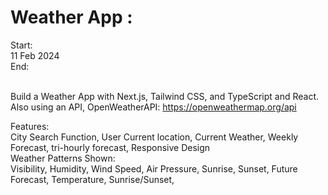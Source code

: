 # Weather App :

Start: </br>
11 Feb 2024</br>
End:</br>
</br>

Build a Weather App with Next.js, Tailwind CSS, and TypeScript and React. </br>
Also using an API, OpenWeatherAPI: https://openweathermap.org/api </br>

Features:</br>
City Search Function, User Current location, Current Weather, Weekly Forecast, tri-hourly forecast, Responsive Design</br>
Weather Patterns Shown: </br>
Visibility, Humidity, Wind Speed, Air Pressure, Sunrise, Sunset, Future Forecast, Temperature, Sunrise/Sunset, 

